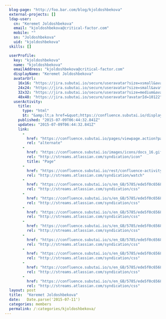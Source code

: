 ```yaml
---
  blog-page: "http://foo.bar.com/blog/kjoldoshbekova"
  external-projects: []
  ldap-user: 
    cn: "Keremet Joldoshbekova"
    email: "kjoldoshbekova@critical-factor.com"
    mobile: ""
    sn: "Joldoshbekova"
    uid: "kjoldoshbekova"
  skills: []

  userProfile: 
    key: "kjoldoshbekova"
    name: "kjoldoshbekova"
    emailAddress: "kjoldoshbekova@critical-factor.com"
    displayName: "Keremet Joldoshbekova"
    avatarUrl: 
      16x16: "https://jira.subutai.io/secure/useravatar?size=xsmall&avatarId=10122"
      24x24: "https://jira.subutai.io/secure/useravatar?size=small&avatarId=10122"
      32x32: "https://jira.subutai.io/secure/useravatar?size=medium&avatarId=10122"
      48x48: "https://jira.subutai.io/secure/useravatar?avatarId=10122"
    userActivity: 
      title: 
        type: "html"
        $t: "&amp;lt;a href=&quot;https://confluence.subutai.io/display/~kjoldoshbekova&quot; class=&quot;activity-item-user activity-item-author&quot;&amp;gt;Keremet Joldoshbekova&amp;lt;/a&amp;gt; edited &amp;lt;a href=&quot;https://confluence.subutai.io/display/SUBUTAI/Basics&quot;&amp;gt;Basics&amp;lt;/a&amp;gt;"
      published: "2015-07-09T06:44:32.841Z"
      updates: "2015-07-09T06:44:32.841Z"
      link: 
        - 
          href: "https://confluence.subutai.io/pages/viewpage.action?pageId=22938211"
          rel: "alternate"
        - 
          href: "https://confluence.subutai.io/images/icons/docs_16.gif"
          rel: "http://streams.atlassian.com/syndication/icon"
          title: "Page"
        - 
          href: "https://confluence.subutai.io/rest/confluence-activity-stream/1.0/actions/page-watch/20709483"
          rel: "http://streams.atlassian.com/syndication/watch"
        - 
          href: "https://confluence.subutai.io/s/en_GB/5785/ede5f0c65682583b938793f0499809b6742a2089.19/1.0/_/download/resources/confluence.web.resources:content-styles/master.css"
          rel: "http://streams.atlassian.com/syndication/css"
        - 
          href: "https://confluence.subutai.io/s/en_GB/5785/ede5f0c65682583b938793f0499809b6742a2089.19/1.0/_/download/resources/confluence.web.resources:content-styles/wiki-content.css"
          rel: "http://streams.atlassian.com/syndication/css"
        - 
          href: "https://confluence.subutai.io/s/en_GB/5785/ede5f0c65682583b938793f0499809b6742a2089.19/1.0/_/download/resources/confluence.web.resources:content-styles/tables.css"
          rel: "http://streams.atlassian.com/syndication/css"
        - 
          href: "https://confluence.subutai.io/s/en_GB/5785/ede5f0c65682583b938793f0499809b6742a2089.19/1.0/_/download/resources/confluence.web.resources:content-styles/panels.css"
          rel: "http://streams.atlassian.com/syndication/css"
        - 
          href: "https://confluence.subutai.io/s/en_GB/5785/ede5f0c65682583b938793f0499809b6742a2089.19/1.0/_/download/resources/confluence.web.resources:content-styles/renderer-macros.css"
          rel: "http://streams.atlassian.com/syndication/css"
        - 
          href: "https://confluence.subutai.io/s/en_GB/5785/ede5f0c65682583b938793f0499809b6742a2089.19/1.0/_/download/resources/confluence.web.resources:content-styles/icons.css"
          rel: "http://streams.atlassian.com/syndication/css"
        - 
          href: "https://confluence.subutai.io/s/en_GB/5785/ede5f0c65682583b938793f0499809b6742a2089.19/1.0/_/download/resources/confluence.web.resources:content-styles/information-macros.css"
          rel: "http://streams.atlassian.com/syndication/css"
        - 
          href: "https://confluence.subutai.io/s/en_GB/5785/ede5f0c65682583b938793f0499809b6742a2089.19/1.0/_/download/resources/confluence.web.resources:content-styles/layout-macros.css"
          rel: "http://streams.atlassian.com/syndication/css"
  layout: post
  title:  "Keremet Joldoshbekova"
  date:   Date.parse('2015-07-11')
  categories: members
  permalink: /:categories/kjoldoshbekova/
---
```

